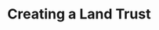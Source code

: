 ---
title: Creating a Land Trust
url: 'https://conservationtools.org/guides/150-what-is-a-land-trust'
countries:
  - us
categories:
  - 411e32f8-59bc-4fbb-ac7f-3d2a908b039e
tags:
  - land-owner
  - landscaping
  - land-trusts
  - conservation
description: >-
  A land trust is a charitable organization that acquires land or conservation
  easements, or that stewards land or easements, for conservation purposes. Land
  owners may consider designating portions of their land as a land trust, in
  order to preserve natural features in perpetuity, and be eligible for tax
  benefits as a result.
image: null
blueprint: action

---